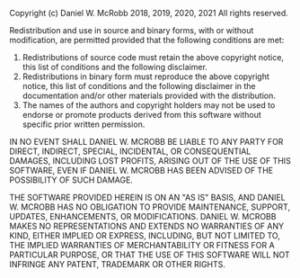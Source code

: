 Copyright (c) Daniel W. McRobb 2018, 2019, 2020, 2021
All rights reserved.

Redistribution and use in source and binary forms, with or without
modification, are permitted provided that the following conditions
are met:

1. Redistributions of source code must retain the above copyright
   notice, this list of conditions and the following disclaimer.
2. Redistributions in binary form must reproduce the above copyright
   notice, this list of conditions and the following disclaimer in the
   documentation and/or other materials provided with the distribution.
3. The names of the authors and copyright holders may not be used to
   endorse or promote products derived from this software without
   specific prior written permission.

IN NO EVENT SHALL DANIEL W. MCROBB BE LIABLE TO ANY PARTY FOR
DIRECT, INDIRECT, SPECIAL, INCIDENTAL, OR CONSEQUENTIAL DAMAGES,
INCLUDING LOST PROFITS, ARISING OUT OF THE USE OF THIS SOFTWARE,
EVEN IF DANIEL W. MCROBB HAS BEEN ADVISED OF THE POSSIBILITY OF SUCH
DAMAGE.

THE SOFTWARE PROVIDED HEREIN IS ON AN "AS IS" BASIS, AND
DANIEL W. MCROBB HAS NO OBLIGATION TO PROVIDE MAINTENANCE, SUPPORT,
UPDATES, ENHANCEMENTS, OR MODIFICATIONS. DANIEL W. MCROBB MAKES NO
REPRESENTATIONS AND EXTENDS NO WARRANTIES OF ANY KIND, EITHER
IMPLIED OR EXPRESS, INCLUDING, BUT NOT LIMITED TO, THE IMPLIED
WARRANTIES OF MERCHANTABILITY OR FITNESS FOR A PARTICULAR PURPOSE,
OR THAT THE USE OF THIS SOFTWARE WILL NOT INFRINGE ANY PATENT,
TRADEMARK OR OTHER RIGHTS.
